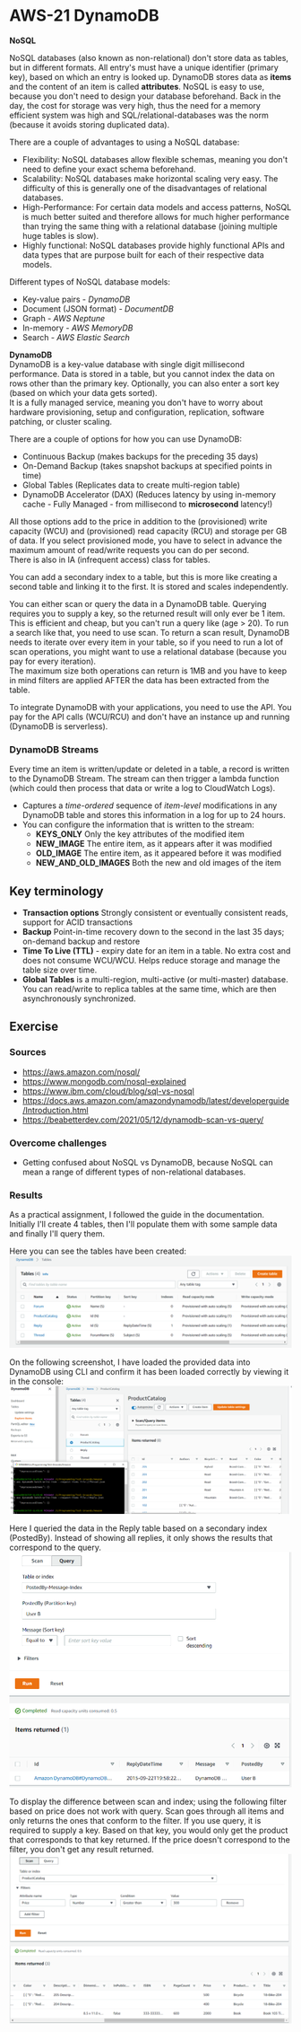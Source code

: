 # AWS-21 DynamoDB
**NoSQL**
  
NoSQL databases (also known as non-relational) don't store data as tables, but in different formats. All entry's must have a unique identifier (primary key), based on which an entry is looked up. DynamoDB stores data as **items** and the content of an item is called **attributes**. NoSQL is easy to use, because you don't need to design your database beforehand. Back in the day, the cost for storage was very high, thus the need for a memory efficient system was high and SQL/relational-databases was the norm (because it avoids storing duplicated data).
  
There are a couple of advantages to using a NoSQL database:
- Flexibility: NoSQL databases allow flexible schemas, meaning you don't need to define your exact schema beforehand. 
- Scalability: NoSQL databases make horizontal scaling very easy. The difficulty of this is generally one of the disadvantages of relational databases.
- High-Performance: For certain data models and access patterns, NoSQL is much better suited and therefore allows for much higher performance than trying the same thing with a relational database (joining multiple huge tables is slow).
- Highly functional: NoSQL databases provide highly functional APIs and data types that are purpose built for each of their respective data models.
  
Different types of NoSQL database models:  
- Key-value pairs - *DynamoDB*
- Document (JSON format) - *DocumentDB*
- Graph - *AWS Neptune*
- In-memory - *AWS MemoryDB*
- Search - *AWS Elastic Search*

**DynamoDB**    
DynamoDB is a key-value database with single digit millisecond performance. Data is stored in a table, but you cannot index the data on rows other than the primary key. Optionally, you can also enter a sort key (based on which your data gets sorted).  
It is a fully managed service, meaning you don't have to worry about hardware provisioning, setup and configuration, replication, software patching, or cluster scaling.  
  
There are a couple of options for how you can use DynamoDB:
- Continuous Backup (makes backups for the preceding 35 days)
- On-Demand Backup (takes snapshot backups at specified points in time)
- Global Tables (Replicates data to create multi-region table)
- DynamoDB Accelerator (DAX) (Reduces latency by using in-memory cache - Fully Managed - from millisecond to **microsecond** latency!)

All those options add to the price in addition to the (provisioned) write capacity (WCU) and (provisioned) read capacity (RCU) and storage per GB of data. If you select provisioned mode, you have to select in advance the maximum amount of read/write requests you can do per second.  
There is also in IA (infrequent access) class for tables.
  
You can add a secondary index to a table, but this is more like creating a second table and linking it to the first. It is stored and scales independently.
  
You can either scan or query the data in a DynamoDB table. Querying requires you to supply a key, so the returned result will only ever be 1 item. This is efficient and cheap, but you can't run a query like (age > 20). To run a search like that, you need to use scan. To return a scan result, DynamoDB needs to iterate over every item in your table, so if you need to run a lot of scan operations, you might want to use a relational database (because you pay for every iteration).  
The maximum size both operations can return is 1MB and you have to keep in mind filters are applied AFTER the data has been extracted from the table.
  
To integrate DynamoDB with your applications, you need to use the API. You pay for the API calls (WCU/RCU) and don't have an instance up and running (DynamoDB is serverless).

### DynamoDB Streams
Every time an item is written/update or deleted in a table, a record is written to the DynamoDB Stream. The stream can then trigger a lambda function (which could then process that data or write a log to CloudWatch Logs).  
  
- Captures a *time-ordered* sequence of *item-level* modifications in any DynamoDB table and stores this information in a log for up to 24 hours.
- You can configure the information that is written to the stream:
  - **KEYS_ONLY** Only the key attributes of the modified item
  - **NEW_IMAGE** The entire item, as it appears after it was modified
  - **OLD_IMAGE** The entire item, as it appeared before it was modified
  - **NEW_AND_OLD_IMAGES** Both the new and old images of the item
  
## Key terminology
- **Transaction options** Strongly consistent or eventually consistent reads, support for ACID transactions
- **Backup** Point-in-time recovery down to the second in the last 35 days; on-demand backup and restore
- **Time To Live (TTL)** - expiry date for an item in a table. No extra cost and does not consume WCU/WCU. Helps reduce storage and manage the table size over time.
- **Global Tables** is a multi-region, multi-active (or multi-master) database. You can read/write to replica tables at the same time, which are then asynchronously synchronized.

## Exercise
### Sources
- https://aws.amazon.com/nosql/
- https://www.mongodb.com/nosql-explained
- https://www.ibm.com/cloud/blog/sql-vs-nosql
- https://docs.aws.amazon.com/amazondynamodb/latest/developerguide/Introduction.html
- https://beabetterdev.com/2021/05/12/dynamodb-scan-vs-query/

### Overcome challenges
- Getting confused about NoSQL vs DynamoDB, because NoSQL can mean a range of different types of non-relational databases.

### Results
As a practical assignment, I followed the guide in the documentation. Initially I'll create 4 tables, then I'll populate them with some sample data and finally I'll query them.
  
Here you can see the tables have been created:  
![AWS-21 1](../00_includes/CLOUD03/AWS-21_1.png)  
  
On the following screenshot, I have loaded the provided data into DynamoDB using CLI and confirm it has been loaded correctly by viewing it in the console:  
![AWS-21 2](../00_includes/CLOUD03/AWS-21_2.png)  
  
Here I queried the data in the Reply table based on a secondary index (PostedBy). Instead of showing all replies, it only shows the results that correspond to the query.
![AWS-21 3](../00_includes/CLOUD03/AWS-21_3.png)  
  
To display the difference between scan and index; using the following filter based on price does not work with query. Scan goes through all items and only returns the ones that conform to the filter. If you use query, it is required to supply a key. Based on that key, you would only get the product that corresponds to that key returned. If the price doesn't correspond to the filter, you don't get any result returned.  
![AWS-21 4](../00_includes/CLOUD03/AWS-21_4.png)  
